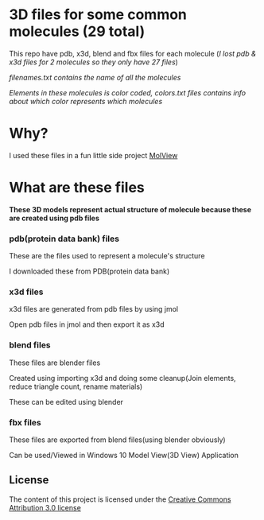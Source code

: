 # 3D files for some common molecules (29 total)

This repo have pdb, x3d, blend and fbx files for each molecule (*I lost pdb & x3d files for 2 molecules so they only have 27 files*)

*filenames.txt contains the name of all the molecules*

*Elements in these molecules is color coded, colors.txt files contains info about which color represents which molecules*

# Why?
I used these files in a fun little side project [MolView](https://github.com/electron0zero/MolView)

# What are these files
**These 3D models represent actual structure of molecule because these are created using pdb files**

### pdb(protein data bank) files
These are the files used to represent a molecule's structure

I downloaded these from PDB(protein data bank)

### x3d files
x3d files are generated from pdb files by using jmol

Open pdb files in jmol and then export it as x3d

### blend files
These files are blender files

Created using importing x3d and doing some cleanup(Join elements, reduce triangle count, rename materials)

These can be edited using blender

### fbx files
These files are exported from blend files(using blender obviously)

Can be used/Viewed in Windows 10 Model View(3D View) Application

## License
The content of this project is licensed under the [Creative Commons Attribution 3.0 license](https://creativecommons.org/licenses/by/3.0/us/deed.en_US)